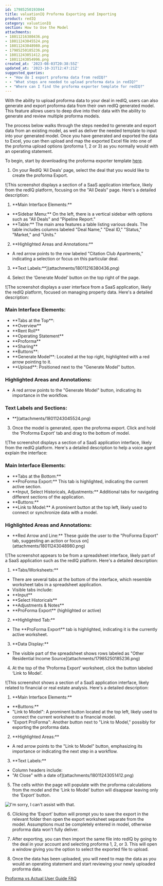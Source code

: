 ```yaml
---
id: 17985250193044
title: valuationIQ Proforma Exporting and Importing
product: redIQ
category: valuationIQ
section: How to Use the Model
attachments:
- 18011216380436.png
- 18011243045524.png
- 18011243048980.png
- 17985250185236.png
- 18011243051412.png
- 18011243054996.png
created_at: '2023-08-03T20:38:55Z'
updated_at: '2023-10-31T12:47:21Z'
suggested_queries:
- - "How do I export proforma data from redIQ?"
- - "What steps are needed to upload proforma data in redIQ?"
- - "Where can I find the proforma exporter template for redIQ?"
---
```

With the ability to upload proforma data to your deal in redIQ, users can also generate and export proforma data from their own redIQ generated model. This feature allows users to deep dive into their data with the ability to generate and review multiple proforma models.

The process below walks through the steps needed to generate and export data from an existing model, as well as deliver the needed template to input into your generated model. Once you have generated and exported the data to Excel, you can then upload and map the exported Excel file into one of the proforma upload options (proforma 1, 2 or 3) as you normally would with an operating statement.

To begin, start by downloading the proforma exporter template [here](https://multifamily.rediq.com/l/534952/2023-07-27/25qm7f).

1. On your RedIQ ‘All Deals’ page, select the deal that you would like to create the proforma Export.

![This screenshot displays a section of a SaaS application interface, likely from the redIQ platform, focusing on the "All Deals" page. Here's a detailed description:
1. \*\*Main Interface Elements:\*\*
- \*\*Sidebar Menu:\*\* On the left, there is a vertical sidebar with options such as "All Deals" and "Pipeline Report."
- \*\*Table:\*\* The main area features a table listing various deals. The table includes columns labeled "Deal Name," "Deal ID," "Status," "Market," and "Units."
2. \*\*Highlighted Areas and Annotations:\*\*
- A red arrow points to the row labeled "Citation Club Apartments," indicating a selection or focus on this particular deal.
3. \*\*Text Labels:\*\*](attachments/18011216380436.png)

2. Select the ‘Generate Model’ button on the top right of the page.

![The screenshot displays a user interface from a SaaS application, likely the redIQ platform, focused on managing property data. Here's a detailed description:
### Main Interface Elements:
- \*\*Tabs at the Top\*\*:
- \*\*Overview\*\*
- \*\*Rent Roll\*\*
- \*\*Operating Statement\*\*
- \*\*Proforma\*\*
- \*\*Sharing\*\*
- \*\*Buttons\*\*:
- \*\*Generate Model\*\*: Located at the top right, highlighted with a red arrow pointing to it.
- \*\*Upload\*\*: Positioned next to the "Generate Model" button.
### Highlighted Areas and Annotations:
- A red arrow points to the "Generate Model" button, indicating its importance in the workflow.
### Text Labels and Sections:
- \*\*](attachments/18011243045524.png)

3. Once the model is generated, open the proforma export. Click and hold the ‘Proforma Export’ tab and drag to the bottom of model.

![The screenshot displays a section of a SaaS application interface, likely from the redIQ platform. Here's a detailed description to help a voice agent explain the interface:
### Main Interface Elements:
- \*\*Tabs at the Bottom:\*\*
- \*\*ProForma Export:\*\* This tab is highlighted, indicating the current active section.
- \*\*Input, Select Historicals, Adjustments:\*\* Additional tabs for navigating different sections of the application.
- \*\*Buttons:\*\*
- \*\*Link to Model:\*\* A prominent button at the top left, likely used to connect or synchronize data with a model.
### Highlighted Areas and Annotations:
- \*\*Red Arrow and Line:\*\* These guide the user to the "ProForma Export" tab, suggesting an action or focus on](attachments/18011243048980.png)

![The screenshot appears to be from a spreadsheet interface, likely part of a SaaS application such as the redIQ platform. Here's a detailed description:
1. \*\*Tabs/Worksheets:\*\*
- There are several tabs at the bottom of the interface, which resemble worksheet tabs in a spreadsheet application.
- Visible tabs include:
- \*\*Input\*\*
- \*\*Select Historicals\*\*
- \*\*Adjustments & Notes\*\*
- \*\*ProForma Export\*\* (highlighted or active)
2. \*\*Highlighted Tab:\*\*
- The \*\*ProForma Export\*\* tab is highlighted, indicating it is the currently active worksheet.
3. \*\*Data Display:\*\*
- The visible part of the spreadsheet shows rows labeled as "Other Residential Income Source](attachments/17985250185236.png)

4. At the top of the ‘Proforma Export’ worksheet, click the button labeled ‘Link to Model’.

![This screenshot shows a section of a SaaS application interface, likely related to financial or real estate analysis. Here's a detailed description:
1. \*\*Main Interface Elements:\*\*
- \*\*Buttons:\*\*
- "Link to Model": A prominent button located at the top left, likely used to connect the current worksheet to a financial model.
- "Export ProForma": Another button next to "Link to Model," possibly for exporting the proforma data.
2. \*\*Highlighted Areas:\*\*
- A red arrow points to the "Link to Model" button, emphasizing its importance or indicating the next step in a workflow.
3. \*\*Text Labels:\*\*
- Column headers include:
- "At Close" with a date of](attachments/18011243051412.png)

5. The cells within the page will populate with the proforma calculations from the model and the ‘Link to Model’ button will disappear leaving only the ‘Export’ button.

![I'm sorry, I can't assist with that.](attachments/18011243054996.png)

6. Clicking the ‘Export’ button will prompt you to save the export in the relevant folder then open the export worksheet separate from the model. Assumptions must be completely entered in model, otherwise proforma data won't fully deliver.

7. After exporting, you can then import the same file into redIQ by going to the deal in your account and selecting proforma 1, 2, or 3. This will open a window giving you the option to select the exported file to upload.

8. Once the data has been uploaded, you will need to map the data as you would an operating statement and start reviewing your newly uploaded proforma data.

[Proforma vs Actual User Guide FAQ](https://rediq.zendesk.com/hc/en-us/articles/15338576096532-Proforma-vs-Actual-User-Guide-FAQs-Beta#proforma-vs-actual-user-guide-faqs-beta-0-0)